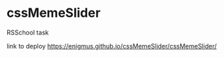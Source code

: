 # cssMemeSlider
RSSchool task

link to deploy
https://enigmus.github.io/cssMemeSlider/cssMemeSlider/